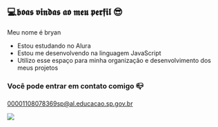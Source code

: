 ## 💻𝖇𝖔𝖆𝖘 𝖛𝖎𝖓𝖉𝖆𝖘 𝖆𝖔 𝖒𝖊𝖚 𝖕𝖊𝖗𝖋𝖎𝖑 😎

Meu nome é bryan

- Estou estudando no Alura
- Estou me desenvolvendo na linguagem JavaScript
- Utilizo esse espaço para minha organização e desenvolvimento dos meus projetos

### Você pode entrar em contato comigo 📪

00001108078369sp@al.educacao.sp.gov.br


![](https://media1.tenor.com/m/K8SUeBC9juIAAAAC/troll-face.gif)

